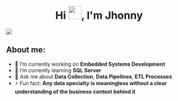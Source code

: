<div align="center">
<h1 align="center">Hi <img src="https://media.giphy.com/media/hvRJCLFzcasrR4ia7z/giphy.gif" width="35">, I'm Jhonny</h1>
</div>
<img src="https://i.imgur.com/UdxAC69.jpeg">

## About me:

- 🔭 I’m currently working on **Embedded Systems Development**
- 🌱 I’m currently learning **SQL Server**
- 💬 Ask me about **Data Collection**, **Data Pipelines**, **ETL Processes**
- ⚡ Fun fact: **Any data specialty is meaningless without a clear understanding of the business context behind it**


